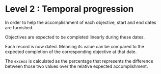 
# Level 2 : Temporal progression

In order to help the accomplishment of each objective, start and end dates are furnished.

Objectives are expected to be completed linearly during these dates.

Each record is now dated. Meaning its value can be compared to the expected completion of the corresponding objective at that date.

The `excess` is calculated as the percentage that represents the difference between those two values over the relative expected accomplishment.
